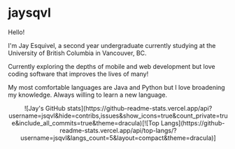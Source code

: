 # jaysqvl

Hello!

I'm Jay Esquivel, a second year undergraduate currently studying at the University of British Columbia in Vancouver, BC.

Currently exploring the depths of mobile and web development but love coding software that improves the lives of many!

My most comfortable languages are Java and Python but I love broadening my knowledge. Always willing to learn a new language.

<p align="center">
![Jay's GitHub stats](https://github-readme-stats.vercel.app/api?username=jsqvl&hide=contribs,issues&show_icons=true&count_private=true&include_all_commits=true&theme=dracula)[![Top Langs](https://github-readme-stats.vercel.app/api/top-langs/?username=jsqvl&langs_count=5&layout=compact&theme=dracula)]
</p>

